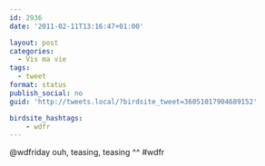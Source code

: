 ```yaml
---
id: 2936
date: '2011-02-11T13:16:47+01:00'

layout: post
categories:
  - Vis ma vie
tags:
  - tweet
format: status
publish_social: no
guid: 'http://tweets.local/?birdsite_tweet=36051017904689152'

birdsite_hashtags:
    - wdfr
---
```


@wdfriday ouh, teasing, teasing ^^ #wdfr